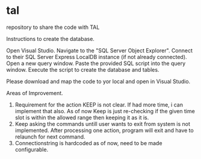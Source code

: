 # tal
repository to share the code with TAL

Instructions to create the database.

Open Visual Studio.
Navigate to the "SQL Server Object Explorer".
Connect to their SQL Server Express LocalDB instance (if not already connected).
Open a new query window.
Paste the provided SQL script into the query window.
Execute the script to create the database and tables.

Please download and map the code to yor local and open in Visual Studio.

Areas of Improvement.

1. Requirement for the action KEEP is not clear. If had more time, i can implement that also. As of now Keep is just re-checking if the given time slot is within the allowed range then keeping it as it is. 
2. Keep asking the commands untill user wants to exit from system is not implemented. After processing one action, program will exit and have to relaunch for next command.
3. Connectionstring is hardcoded as of now, need to be made configurable.
